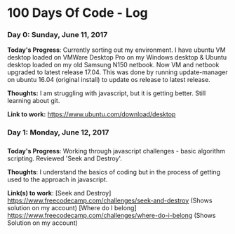 # 100 Days Of Code - Log

### Day 0: Sunday, June 11, 2017


**Today's Progress**:  Currently sorting out my environment. I have ubuntu VM desktop loaded on VMWare Desktop Pro on my Windows desktop & Ubuntu desktop loaded on my old Samsung N150 netbook. Now VM and netbook upgraded to latest release 17.04. This was done by running update-manager on ubuntu 16.04 (original install) to update os release to latest release.

**Thoughts:** I am struggling with javascript, but it is getting better. Still learning about git.

**Link to work:** https://www.ubuntu.com/download/desktop

### Day 1: Monday, June 12, 2017 
##### 

**Today's Progress**: Working through javascript challenges - basic algorithm scripting. Reviewed 'Seek and Destroy'.

**Thoughts**: I understand the basics of coding but in the process of getting used to the approach in javascript.

**Link(s) to work**: [Seek and Destroy] https://www.freecodecamp.com/challenges/seek-and-destroy (Shows solution on my account)
                     [Where do I belong] https://www.freecodecamp.com/challenges/where-do-i-belong (Shows Solution on my account)


